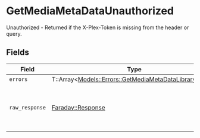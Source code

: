 # GetMediaMetaDataUnauthorized

Unauthorized - Returned if the X-Plex-Token is missing from the header or query.


## Fields

| Field                                                                                                           | Type                                                                                                            | Required                                                                                                        | Description                                                                                                     |
| --------------------------------------------------------------------------------------------------------------- | --------------------------------------------------------------------------------------------------------------- | --------------------------------------------------------------------------------------------------------------- | --------------------------------------------------------------------------------------------------------------- |
| `errors`                                                                                                        | T::Array<[Models::Errors::GetMediaMetaDataLibraryErrors](../../models/errors/getmediametadatalibraryerrors.md)> | :heavy_minus_sign:                                                                                              | N/A                                                                                                             |
| `raw_response`                                                                                                  | [Faraday::Response](https://www.rubydoc.info/gems/faraday/Faraday/Response)                                     | :heavy_minus_sign:                                                                                              | Raw HTTP response; suitable for custom response parsing                                                         |
